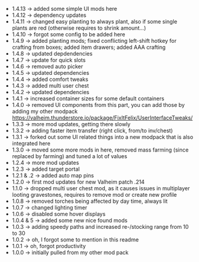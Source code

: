 * 1.4.13 -> added some simple UI mods here
* 1.4.12 -> dependency updates
* 1.4.11 -> changed easy planting to always plant, also if some single plants are red (otherwise requires to shrink amount...)
* 1.4.10 -> forgot some config to be added here
* 1.4.9 -> added planting mods; fixed conflicting left-shift hotkey for crafting from boxes; added item drawers; added AAA crafting
* 1.4.8 -> updated depdendencies
* 1.4.7 -> update for quick slots
* 1.4.6 -> removed auto picker
* 1.4.5 -> updated dependencies
* 1.4.4 -> added comfort tweaks
* 1.4.3 -> added multi user chest
* 1.4.2 -> updated dependencies
* 1.4.1 -> increased container sizes for some default containers
* 1.4.0 -> removed UI components from this part, you can add those by adding my other modpack https://valheim.thunderstore.io/package/FixItFelix/UserInterfaceTweaks/ 
* 1.3.3 -> more mod updates, getting there slowly
* 1.3.2 -> adding faster item transfer (right click, from/to inv/chest)
* 1.3.1 -> forked out some UI related things into a new modpack that is also integrated here
* 1.3.0 -> moved some more mods in here, removed mass farming (since replaced by farming) and tuned a lot of values
* 1.2.4 -> more mod updates
* 1.2.3 -> added target portal
* 1.2.1 & .2 -> added auto map pins
* 1.2.0 -> first mod updates for new Valheim patch .214
* 1.1.0 -> dropped multi user chest mod, as it causes issues in multiplayer looting gravestones, requires to remove mod or create new profile
* 1.0.8 -> removed torches being affected by day time, always lit
* 1.0.7 -> changed lighting timer
* 1.0.6 -> disabled some hover displays
* 1.0.4 & 5 -> added some new nice found mods
* 1.0.3 -> adding speedy paths and increased re-/stocking range from 10 to 30 
* 1.0.2 -> oh, I forgot some to mention in this readme
* 1.0.1 -> oh, forgot productivity 
* 1.0.0 -> initially pulled from my other mod pack
